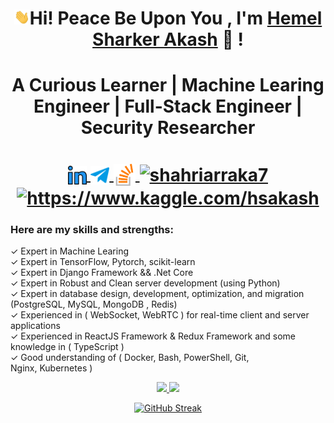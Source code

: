 <h1 align="center"><img src="https://github.com/gitsdeepak/gitsdeepak/blob/master/Assets/Hi.gif" width="25px">Hi! Peace Be Upon You , I'm <a href="https://github.com/HSAkash">Hemel Sharker Akash</a> 🐬 !</h1>
<h1 align="center">
A Curious Learner | Machine Learing Engineer | Full-Stack Engineer | Security Researcher
</h1>
<h1 align="center">
<a href="https://www.linkedin.com/in/hemel-akash/">
  <img align="center" alt="https://www.linkedin.com/in/hemel-akash/" width="30px" src="img/linkedin.png" />
</a>
<a href="https://www.t.me/HemelAkash">
  <img align="center" alt="https://www.t.me/HemelAkash" width="30px" src="img/telegram2.png" />
</a>
<a href="https://stackoverflow.com/users/15684785/hemel-akash?tab=profile">
  <img align="center" alt="https://stackoverflow.com/users/15684785/hemel-akash" width="35px"  src="img/stackoverflow.png" />
</a>
  <a href="https://twitter.com/HSAkash2" target="blank"><img align="center" src="https://raw.githubusercontent.com/rahuldkjain/github-profile-readme-generator/master/src/images/icons/Social/twitter.svg" alt="shahriarraka7" height="30" width="40" />
  </a>
<a href="https://www.kaggle.com/hsakash" target="blank"><img  align="center" src="https://raw.githubusercontent.com/rahuldkjain/github-profile-readme-generator/master/src/images/icons/Social/kaggle.svg" alt="https://www.kaggle.com/hsakash" height="30" width="40" />
  </a>

</h1>

### Here are my skills and strengths:

✓ Expert in Machine Learing <br/>
✓ Expert in TensorFlow, Pytorch, scikit-learn <br/>
✓ Expert in Django Framework && .Net Core <br/>
✓ Expert in Robust and Clean server development (using Python) <br/>
✓ Expert in database design, development, optimization, and migration <br/>
(PostgreSQL, MySQL, MongoDB , Redis)<br/>
✓ Experienced in ( WebSocket, WebRTC ) for real-time client and server applications <br/>
✓ Experienced in ReactJS Framework & Redux Framework and some knowledge in ( TypeScript )<br/>
✓ Good understanding of ( Docker, Bash, PowerShell, Git,<br/>
Nginx, Kubernetes )<br/>


<div align="center">
  <a href="https://github.com/HSAkash">
    <img height="180em"
      src="https://github-readme-stats.vercel.app/api?username=HSAkash&show_icons=true&theme=dark&include_all_commits=true&count_private=true" />
    <img height="180em"
      src="https://github-readme-stats.vercel.app/api/top-langs/?username=HSAkash&layout=compact&langs_count=10&theme=dark" />
</div>
 <div align="center">
   
[![GitHub Streak](https://github-readme-streak-stats.herokuapp.com?user=HSAkash&theme=dark&date_format=M%20j%5B%2C%20Y%5D)](https://git.io/streak-stats) 
  </div>

</div>
